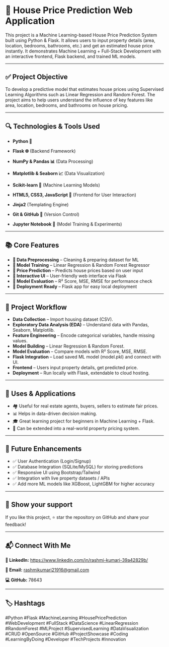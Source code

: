 # 🏡 House Price Prediction Web Application

This project is a Machine Learning-based House Price Prediction System built using Python & Flask.
It allows users to input property details (area, location, bedrooms, bathrooms, etc.) and get an estimated house price instantly.
It demonstrates Machine Learning + Full-Stack Development with an interactive frontend, Flask backend, and trained ML models.

---

## ✅ Project Objective

To develop a predictive model that estimates house prices using Supervised Learning Algorithms such as Linear Regression and Random Forest.
The project aims to help users understand the influence of key features like area, location, bedrooms, and bathrooms on house pricing.

---

## 🔍 Technologies & Tools Used

- **Python 🐍**

- **Flask 🌐** (Backend Framework)

- **NumPy & Pandas 📊** (Data Processing)

- **Matplotlib & Seaborn 📈** (Data Visualization)

- **Scikit-learn 🤖** (Machine Learning Models)

- **HTML5, CSS3, JavaScript 🎨** (Frontend for User Interaction)

- **Jinja2** (Templating Engine)

- **Git & GitHub 🔗** (Version Control)

- **Jupyter Notebook 📓** (Model Training & Experiments)

---

## 📚 Core Features

- **🔹 Data Preprocessing** – Cleaning & preparing dataset for ML
- **🔹 Model Training** – Linear Regression & Random Forest Regressor
- **🔹 Price Prediction** – Predicts house prices based on user input
- **🔹 Interactive UI** – User-friendly web interface via Flask
- **🔹 Model Evaluation** – R² Score, MSE, RMSE for performance check
- **🔹 Deployment Ready** – Flask app for easy local deployment

---

## 📂 Project Workflow

- **Data Collection** – Import housing dataset (CSV).
- **Exploratory Data Analysis (EDA)** – Understand data with Pandas, Seaborn, Matplotlib.
- **Feature Engineering** – Encode categorical variables, handle missing values.
- **Model Building** – Linear Regression & Random Forest.
- **Model Evaluation** – Compare models with R² Score, MSE, RMSE.
- **Flask Integration** – Load saved ML model (model.pkl) and connect with UI.
- **Frontend** – Users input property details, get predicted price.
- **Deployment** – Run locally with Flask, extendable to cloud hosting.

---

## 🎯 Uses & Applications

- 🏘️ Useful for real estate agents, buyers, sellers to estimate fair prices.
- 📊 Helps in data-driven decision making.
- 🎓 Great learning project for beginners in Machine Learning + Flask.
- 💼 Can be extended into a real-world property pricing system.

---

## 🔮 Future Enhancements

- ✅ User Authentication (Login/Signup)
- ✅ Database Integration (SQLite/MySQL) for storing predictions
- ✅ Responsive UI using Bootstrap/Tailwind
- ✅ Integration with live property datasets / APIs
- ✅ Add more ML models like XGBoost, LightGBM for higher accuracy

---

## 🌟 Show your support

If you like this project, ⭐ star the repository on GitHub and share your feedback!

---

## 📬 Connect With Me

**🔗 LinkedIn:** https://www.linkedin.com/in/rashmi-kumari-39a42829b/

**📧 Email:** rashmikumari21916@gmail.com

**💻 GitHub:** 78643

---

## 🏷️ Hashtags

#Python #Flask #MachineLearning #HousePricePrediction #WebDevelopment #FullStack #DataScience #LinearRegression #RandomForest #MLProject #SupervisedLearning #DataVisualization #CRUD #OpenSource #GitHub #ProjectShowcase #Coding #LearningByDoing #Developer #TechProjects #Innovation

